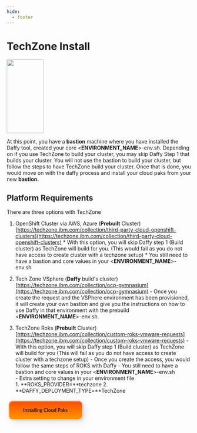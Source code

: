 ```yaml
---
hide:
  - footer
---
```


# TechZone Install

<img src='../images/techzone.jpeg'   align="top" width="100"
  height="200" style = "float">

At this point, you have a **bastion** machine where you have installed the Daffy tool, created your core <**ENVIRONMENT_NAME**>-env.sh.  Depending on if you use TechZone to build your cluster, you may skip Daffy Step 1 that builds your cluster. You will not use the bastion to build your cluster, but follow the steps to have TechZone build your cluster.  Once that is done, you would move on with the daffy process and install your cloud paks from your new **bastion.**

## Platform Requirements

There are three options with TechZone

  1. OpenShift Cluster via AWS, Azure (**Prebuilt** Cluster)   [https://techzone.ibm.com/collection/third-party-cloud-openshift-clusters](https://techzone.ibm.com/collection/third-party-cloud-openshift-clusters)
    * With this option, you will skip Daffy step 1 (Build cluster) as TechZone will build for you. (This would fail as you do not have access to create cluster with a techzone setup)
    * You still need to have a bastion and core values in your <**ENVIRONMENT_NAME**>-env.sh



  2. Tech Zone VSphere (**Daffy** build's cluster) [https://techzone.ibm.com/collection/ocp-gymnasium](https://techzone.ibm.com/collection/ocp-gymnasium)
    - Once you create the request and the VSPhere environment has been provisioned, it will create your own bastion and give you the instructions on how to use Daffy in that environment with the prebuild <**ENVIRONMENT_NAME**>-env.sh.


  3. TechZone Roks (**Prebuilt** Cluster) [https://techzone.ibm.com/collection/custom-roks-vmware-requests](https://techzone.ibm.com/collection/custom-roks-vmware-requests)
    - With this option, you will skip Daffy step 1 (Build cluster) as TechZone will build for you (This will fail as you do not have access to create cluster with a techzone setup)
    - Once you create the access, you would follow the same steps of ROKS with Daffy
    - You still need to have a bastion and core values in your <**ENVIRONMENT_NAME**>-env.sh  
    - Extra setting to change in your environment file      
          1. **ROKS_PROVIDER=**techzone
          2. **DAFFY_DEPLOYMENT_TYPE=**TechZone


<button onclick="location.href='/daffy/Cloud-Paks/'" class="custom-btn btn-7">
Installing Cloud Paks</button>





<!-- PUT ANY JS OR CSS BELOW HERE-->

<style>

.frame {
  width: 90%;
  margin: 40px auto;
  text-align: center;
}
button {
  margin: 5px;
}
.custom-btn {
  width: 200px;
  height: 50px;
  color: black;
  border-radius: 10px;
  padding: 10px 25px;
  font-family: 'Lato', sans-serif;
  font-weight: 500;
  background: transparent;
  cursor: pointer;
  transition: all 0.3s ease;
  position: relative;
  display: inline-block;
   box-shadow:inset 2px 2px 2px 0px rgba(255,255,255,.5),
   7px 7px 20px 0px rgba(0,0,0,.1),
   4px 4px 5px 0px rgba(0,0,0,.1);
  outline: none;
}

/* 7 */
.btn-7 {
background: linear-gradient(0deg, rgba(255,151,0,1) 0%, rgba(251,75,2,1) 100%);
  line-height: 42px;
  padding: 0;
  border: none;
}
.btn-7 span {
  position: relative;
  display: block;
  width: 100%;
  height: 100%;
}
.btn-7:before,
.btn-7:after {
  position: absolute;
  content: "";
  right: 0;
  bottom: 0;
  background: rgba(251,75,2,1);
  box-shadow:
   -7px -7px 20px 0px rgba(255,255,255,.9),
   -4px -4px 5px 0px rgba(255,255,255,.9),
   7px 7px 20px 0px rgba(0,0,0,.2),
   4px 4px 5px 0px rgba(0,0,0,.3);
  transition: all 0.3s ease;
}
.btn-7:before{
   height: 0%;
   width: 2px;
}
.btn-7:after {
  width: 0%;
  height: 2px;
}
.btn-7:hover{
  color: rgba(251,75,2,1);
  background: transparent;
}
.btn-7:hover:before {
  height: 100%;
}
.btn-7:hover:after {
  width: 100%;
}
.btn-7 span:before,
.btn-7 span:after {
  position: absolute;
  content: "";
  left: 0;
  top: 0;
  background: rgba(251,75,2,1);
  box-shadow:
   -7px -7px 20px 0px rgba(255,255,255,.9),
   -4px -4px 5px 0px rgba(255,255,255,.9),
   7px 7px 20px 0px rgba(0,0,0,.2),
   4px 4px 5px 0px rgba(0,0,0,.3);
  transition: all 0.3s ease;
}
.btn-7 span:before {
  width: 2px;
  height: 0%;
}
.btn-7 span:after {
  height: 2px;
  width: 0%;
}
.btn-7 span:hover:before {
  height: 100%;
}
.btn-7 span:hover:after {
  width: 100%;
}
}
</style>
